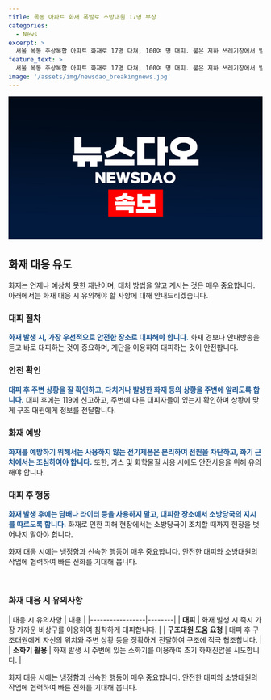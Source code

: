 ```yaml
---
title: 목동 아파트 화재 폭발로 소방대원 17명 부상
categories:
  - News
excerpt: >
  서울 목동 주상복합 아파트 화재로 17명 다쳐, 100여 명 대피. 불은 지하 쓰레기장에서 발화, 11시간 만에 진압. 소방당국, 화재 원인 조사 중. 주민들은 경보 및 대피 안내 부재에 불만 표현.
feature_text: >
  서울 목동 주상복합 아파트 화재로 17명 다쳐, 100여 명 대피. 불은 지하 쓰레기장에서 발화, 11시간 만에 진압. 소방당국, 화재 원인 조사 중. 주민들은 경보 및 대피 안내 부재에 불만 표현.
image: '/assets/img/newsdao_breakingnews.jpg'
---
```


<p><img src="/assets/img/newsdao_breakingnews.jpg" alt="pcversion 속보" /></p>

<h2>화재 대응 유도</h2>

<p>화재는 언제나 예상치 못한 재난이며, 대처 방법을 알고 계시는 것은 매우 중요합니다. 아래에서는 화재 대응 시 유의해야 할 사항에 대해 안내드리겠습니다.</p>

<h3>대피 절차</h3>

<p><b><span style="color: #1a5490;">화재 발생 시, 가장 우선적으로 안전한 장소로 대피해야 합니다.</span></b>
화재 경보나 안내방송을 듣고 바로 대피하는 것이 중요하며, 계단을 이용하여 대피하는 것이 안전합니다.</p>

<h3>안전 확인</h3>

<p><b><span style="color: #1a5490;">대피 후 주변 상황을 잘 확인하고, 다치거나 발생한 화재 등의 상황을 주변에 알리도록 합니다.</span></b>
대피 후에는 119에 신고하고, 주변에 다른 대피자들이 있는지 확인하며 상황에 맞게 구조 대원에게 정보를 전달합니다.</p>

<h3>화재 예방</h3>

<p><b><span style="color: #1a5490;">화재를 예방하기 위해서는 사용하지 않는 전기제품은 분리하여 전원을 차단하고, 화기 근처에서는 조심하여야 합니다.</span></b>
또한, 가스 및 화학물질 사용 시에도 안전사용을 위해 유의해야 합니다.</p>

<h3>대피 후 행동</h3>

<p><b><span style="color: #1a5490;">화재 발생 후에는 담배나 라이터 등을 사용하지 말고, 대피한 장소에서 소방당국의 지시를 따르도록 합니다.</span></b>
화재로 인한 피해 현장에서는 소방당국이 조치할 때까지 현장을 벗어나지 말아야 합니다.</p>

<p>화재 대응 시에는 냉정함과 신속한 행동이 매우 중요합니다. 안전한 대피와 소방대원의 작업에 협력하여 빠른 진화를 기대해 봅니다.<p data-ke-size="size16">&nbsp;</p></p>

<h3>화재 대응 시 유의사항</h3>

<p>| 대응 시 유의사항 | 내용 |
|-----------------|--------|
| <b>대피</b> | 화재 발생 시 즉시 가장 가까운 비상구를 이용하여 침착하게 대피합니다. |
| <b>구조대원 도움 요청</b> | 대피 후 구조대원에게 자신의 위치와 주변 상황 등을 정확하게 전달하여 구조에 적극 협조합니다. |
| <b>소화기 활용</b> | 화재 발생 시 주변에 있는 소화기를 이용하여 초기 화재진압을 시도합니다. |</p>

<p>화재 대응 시에는 냉정함과 신속한 행동이 매우 중요합니다. 안전한 대피와 소방대원의 작업에 협력하여 빠른 진화를 기대해 봅니다.</p>

